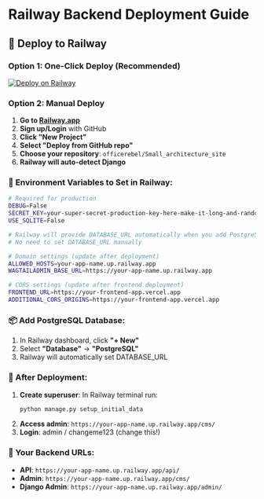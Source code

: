 # Railway Backend Deployment Guide

## 🚂 Deploy to Railway

### Option 1: One-Click Deploy (Recommended)
[![Deploy on Railway](https://railway.app/button.svg)](https://railway.app/template/django)

### Option 2: Manual Deploy

1. **Go to [Railway.app](https://railway.app)**
2. **Sign up/Login** with GitHub
3. **Click "New Project"**
4. **Select "Deploy from GitHub repo"**
5. **Choose your repository**: `officerebel/Small_architecture_site`
6. **Railway will auto-detect Django**

### 🔧 Environment Variables to Set in Railway:

```bash
# Required for production
DEBUG=False
SECRET_KEY=your-super-secret-production-key-here-make-it-long-and-random
USE_SQLITE=False

# Railway will provide DATABASE_URL automatically when you add PostgreSQL
# No need to set DATABASE_URL manually

# Domain settings (update after deployment)
ALLOWED_HOSTS=your-app-name.up.railway.app
WAGTAILADMIN_BASE_URL=https://your-app-name.up.railway.app

# CORS settings (update after frontend deployment)
FRONTEND_URL=https://your-frontend-app.vercel.app
ADDITIONAL_CORS_ORIGINS=https://your-frontend-app.vercel.app
```

### 📦 Add PostgreSQL Database:
1. In Railway dashboard, click **"+ New"**
2. Select **"Database"** → **"PostgreSQL"**
3. Railway will automatically set DATABASE_URL

### 🎯 After Deployment:
1. **Create superuser**: In Railway terminal run:
   ```bash
   python manage.py setup_initial_data
   ```
2. **Access admin**: `https://your-app-name.up.railway.app/cms/`
3. **Login**: admin / changeme123 (change this!)

### 🔗 Your Backend URLs:
- **API**: `https://your-app-name.up.railway.app/api/`
- **Admin**: `https://your-app-name.up.railway.app/cms/`
- **Django Admin**: `https://your-app-name.up.railway.app/admin/`
